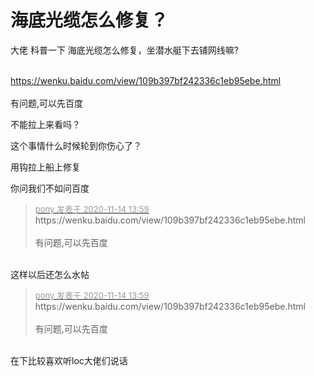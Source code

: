 # 海底光缆怎么修复？


大佬 科普一下 海底光缆怎么修复，坐潜水艇下去铺网线嘛?<br />
<br />


https://wenku.baidu.com/view/109b397bf242336c1eb95ebe.html<br />
<br />
有问题,可以先百度

不能拉上来看吗？

这个事情什么时候轮到你伤心了？<br />


用钩拉上船上修复

你问我们不如问百度

<div class="quote"><blockquote><font size="2"><a href="https://www.hostloc.com/forum.php?mod=redirect&amp;goto=findpost&amp;pid=9453043&amp;ptid=766608" target="_blank"><font color="#999999">pony 发表于 2020-11-14 13:59</font></a></font><br />
https://wenku.baidu.com/view/109b397bf242336c1eb95ebe.html<br />
<br />
有问题,可以先百度</blockquote></div><br />
<img src="static/image/smiley/yct/007.gif" smilieid="46" border="0" alt="" />这样以后还怎么水帖

<div class="quote"><blockquote><font size="2"><a href="https://www.hostloc.com/forum.php?mod=redirect&amp;goto=findpost&amp;pid=9453043&amp;ptid=766608" target="_blank"><font color="#999999">pony 发表于 2020-11-14 13:59</font></a></font><br />
https://wenku.baidu.com/view/109b397bf242336c1eb95ebe.html<br />
<br />
有问题,可以先百度</blockquote></div><br />
在下比较喜欢听loc大佬们说话
